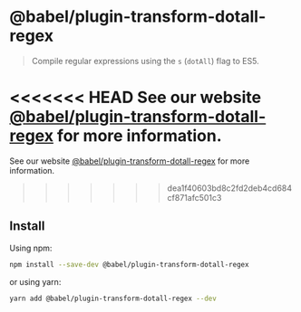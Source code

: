 # @babel/plugin-transform-dotall-regex

> Compile regular expressions using the `s` (`dotAll`) flag to ES5.

<<<<<<< HEAD
See our website [@babel/plugin-transform-dotall-regex](https://babeljs.io/docs/en/next/babel-plugin-transform-dotall-regex.html) for more information.
=======
See our website [@babel/plugin-transform-dotall-regex](https://babeljs.io/docs/en/babel-plugin-transform-dotall-regex) for more information.
>>>>>>> dea1f40603bd8c2fd2deb4cd684cf871afc501c3

## Install

Using npm:

```sh
npm install --save-dev @babel/plugin-transform-dotall-regex
```

or using yarn:

```sh
yarn add @babel/plugin-transform-dotall-regex --dev
```
